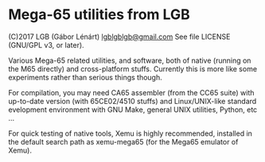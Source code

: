 # Mega-65 utilities from LGB

(C)2017 LGB (Gábor Lénárt) lgblgblgb@gmail.com
See file LICENSE (GNU/GPL v3, or later).

Various Mega-65 related utilities, and software, both of native (running on
the M65 directly) and cross-platform stuffs. Currently this is more like some
experiments rather than serious things though.

For compilation, you may need CA65 assembler (from the CC65 suite) with
up-to-date version (with 65CE02/4510 stuffs) and Linux/UNIX-like standard
evelopment environment with GNU Make, general UNIX utilities, Python, etc ...

For quick testing of native tools, Xemu is highly recommended, installed
in the default search path as xemu-mega65 (for the Mega65 emulator of Xemu).
